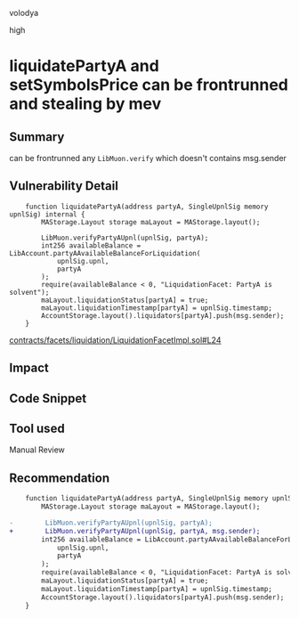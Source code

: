 volodya

high

# liquidatePartyA and setSymbolsPrice can be frontrunned and stealing by mev

## Summary
can be frontrunned any `LibMuon.verify` which doesn't contains msg.sender
## Vulnerability Detail
```solidity
    function liquidatePartyA(address partyA, SingleUpnlSig memory upnlSig) internal {
        MAStorage.Layout storage maLayout = MAStorage.layout();

        LibMuon.verifyPartyAUpnl(upnlSig, partyA);
        int256 availableBalance = LibAccount.partyAAvailableBalanceForLiquidation(
            upnlSig.upnl,
            partyA
        );
        require(availableBalance < 0, "LiquidationFacet: PartyA is solvent");
        maLayout.liquidationStatus[partyA] = true;
        maLayout.liquidationTimestamp[partyA] = upnlSig.timestamp;
        AccountStorage.layout().liquidators[partyA].push(msg.sender);
    }

```
[contracts/facets/liquidation/LiquidationFacetImpl.sol#L24](https://github.com/sherlock-audit/2023-06-symmetrical/blob/main/symmio-core/contracts/facets/liquidation/LiquidationFacetImpl.sol#L24)
## Impact

## Code Snippet

## Tool used

Manual Review

## Recommendation
```diff
    function liquidatePartyA(address partyA, SingleUpnlSig memory upnlSig) internal {
        MAStorage.Layout storage maLayout = MAStorage.layout();

-        LibMuon.verifyPartyAUpnl(upnlSig, partyA);
+        LibMuon.verifyPartyAUpnl(upnlSig, partyA, msg.sender);
        int256 availableBalance = LibAccount.partyAAvailableBalanceForLiquidation(
            upnlSig.upnl,
            partyA
        );
        require(availableBalance < 0, "LiquidationFacet: PartyA is solvent");
        maLayout.liquidationStatus[partyA] = true;
        maLayout.liquidationTimestamp[partyA] = upnlSig.timestamp;
        AccountStorage.layout().liquidators[partyA].push(msg.sender);
    }
```
